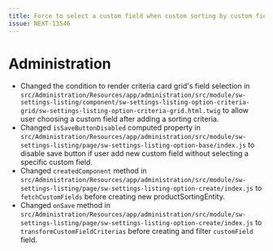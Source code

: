 ```yaml
---
title: Force to select a custom field when custom sorting by custom field
issue: NEXT-13546
---
```

# Administration
* Changed the condition to render criteria card grid's field selection in `src/Administration/Resources/app/administration/src/module/sw-settings-listing/component/sw-settings-listing-option-criteria-grid/sw-settings-listing-option-criteria-grid.html.twig` to allow user choosing a custom field after adding a sorting criteria.
* Changed `isSaveButtonDisabled` computed property in `src/Administration/Resources/app/administration/src/module/sw-settings-listing/page/sw-settings-listing-option-base/index.js` to disable save button if user add new custom field without selecting a specific custom field.
* Changed `createdComponent` method in `src/Administration/Resources/app/administration/src/module/sw-settings-listing/page/sw-settings-listing-option-create/index.js` to `fetchCustomFields` before creating new productSortingEntity.
* Changed `onSave` method in `src/Administration/Resources/app/administration/src/module/sw-settings-listing/page/sw-settings-listing-option-create/index.js` to `transformCustomFieldCriterias` before creating and filter `customField` field.

